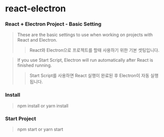 # react-electron

### React + Electron Project - Basic Setting
> These are the basic settings to use when working on projects with React and Electron.
>> React와 Electron으로 프로젝트를 할때 사용하기 위한 기본 셋팅입니다.

> If you use Start Script, Electron will run automatically after React is finished running.
>> Start Script를 사용하면 React 실행이 완료된 후 Electron이 자동 실행됩니다.

### Install
> npm install or yarn install

### Start Project
> npm start or yarn start